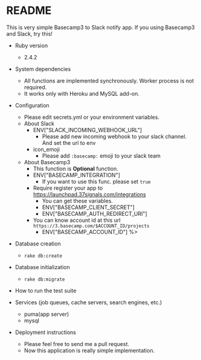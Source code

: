 # README
This is very simple Basecamp3 to Slack notify app.
If you using Basecamp3 and Slack, try this!

* Ruby version
  * 2.4.2
* System dependencies
  * All functions are implemented synchronously. Worker process is not required.
  * It works only with Heroku and MySQL add-on.
* Configuration
  * Please edit secrets.yml or your environment variables.
  * About Slack
    * ENV["SLACK_INCOMING_WEBHOOK_URL"]
      * Please add new incoming webhook to your slack channel. And set the url to env
    * icon_emoji
      * Please add `:basecamp:` emoji to your slack team
  * About Basecamp3
    * This function is **Optional** function.
    * ENV["BASECAMP_INTEGRATION"]
      * If you want to use this func. please set `true`
    * Require register your app to https://launchpad.37signals.com/integrations
      * You can get these variables.
      * ENV["BASECAMP_CLIENT_SECRET"]
      * ENV["BASECAMP_AUTH_REDIRECT_URI"]
    * You can know account id at this url `https://3.basecamp.com/$ACCOUNT_ID/projects`
      * ENV["BASECAMP_ACCOUNT_ID"] %>
* Database creation
  * `rake db:create`
* Database initialization
  * `rake db:migrate`
* How to run the test suite

* Services (job queues, cache servers, search engines, etc.)
  * puma(app server)
  * mysql
* Deployment instructions
  * Please feel free to send me a pull request.
  * Now this application is really simple implementation.
